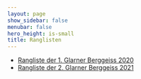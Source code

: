 ```yaml
---
layout: page
show_sidebar: false
menubar: false
hero_height: is-small
title: Ranglisten
---
```


- <a href="https://my.raceresult.com/146939/participants" target="_blank">Rangliste der 1. Glarner Berggeiss 2020</a>
- <a href ="https://my.raceresult.com/162085/" target = "_blank">Rangliste der 2. Glarner Berggeiss 2021</a>


